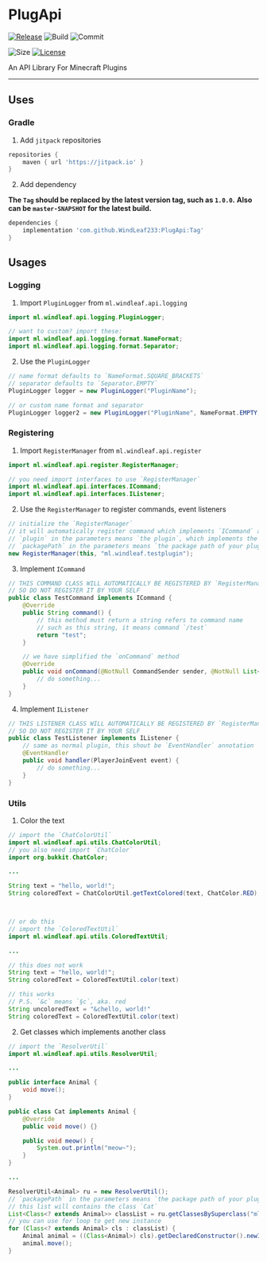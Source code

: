 # PlugApi
[![Release](https://jitpack.io/v/WindLeaf233/PlugApi.svg)](https://jitpack.io/#WindLeaf233/PlugApi)
![Build](https://img.shields.io/github/workflow/status/WindLeaf233/PlugApi/Java%20CI%20with%20Gradle)
![Commit](https://img.shields.io/github/last-commit/WindLeaf233/PlugApi)

![Size](https://img.shields.io/github/repo-size/WindLeaf233/PlugApi)
[![License](https://img.shields.io/github/license/WindLeaf233/PlugApi)](https://choosealicense.com/licenses/gpl-3.0/)


An API Library For Minecraft Plugins

---

## Uses
### Gradle
1. Add `jitpack` repositories
```groovy
repositories {
    maven { url 'https://jitpack.io' }
}
```
2. Add dependency

**The `Tag` should be replaced by the latest version tag, such as `1.0.0`.**
**Also can be `master-SNAPSHOT` for the latest build.**
```groovy
dependencies {
    implementation 'com.github.WindLeaf233:PlugApi:Tag'
}
```

## Usages
### Logging
1. Import `PluginLogger` from `ml.windleaf.api.logging`
```java
import ml.windleaf.api.logging.PluginLogger;

// want to custom? import these:
import ml.windleaf.api.logging.format.NameFormat;
import ml.windleaf.api.logging.format.Separator;
```
2. Use the `PluginLogger`
```java
// name format defaults to `NameFormat.SQUARE_BRACKETS`
// separator defaults to `Separator.EMPTY`
PluginLogger logger = new PluginLogger("PluginName");

// or custom name format and separator
PluginLogger logger2 = new PluginLogger("PluginName", NameFormat.EMPTY, Separator.SINGLE_ARROW);
```

### Registering
1. Import `RegisterManager` from `ml.windleaf.api.register`
```java
import ml.windleaf.api.register.RegisterManager;

// you need import interfaces to use `RegisterManager`
import ml.windleaf.api.interfaces.ICommand;
import ml.windleaf.api.interfaces.IListener;
```
2. Use the `RegisterManager` to register commands, event listeners
```java
// initialize the `RegisterManager`
// it will automatically register command which implements `ICommand` and listener which implements `IListener`
// `plugin` in the parameters means `the plugin`, which implements the `JavaPlugin`
// `packagePath` in the parameters means `the package path of your plugin`, such as below
new RegisterManager(this, "ml.windleaf.testplugin");
```
3. Implement `ICommand`
```java
// THIS COMMAND CLASS WILL AUTOMATICALLY BE REGISTERED BY `RegisterManager`
// SO DO NOT REGISTER IT BY YOUR SELF
public class TestCommand implements ICommand {
    @Override
    public String command() {
        // this method must return a string refers to command name
        // such as this string, it means command `/test`
        return "test";
    }

    // we have simplified the `onCommand` method
    @Override
    public void onCommand(@NotNull CommandSender sender, @NotNull List<String> args) {
        // do something...
    }
}
```
4. Implement `IListener`
```java
// THIS LISTENER CLASS WILL AUTOMATICALLY BE REGISTERED BY `RegisterManager`
// SO DO NOT REGISTER IT BY YOUR SELF
public class TestListener implements IListener {
    // same as normal plugin, this shout be `EventHandler` annotation
    @EventHandler
    public void handler(PlayerJoinEvent event) {
        // do something...
    }
}
```
### Utils
1. Color the text
```java
// import the `ChatColorUtil`
import ml.windleaf.api.utils.ChatColorUtil;
// you also need import `ChatColor`
import org.bukkit.ChatColor;

...

String text = "hello, world!";
String coloredText = ChatColorUtil.getTextColored(text, ChatColor.RED);



// or do this
// import the `ColoredTextUtil`
import ml.windleaf.api.utils.ColoredTextUtil;

...

// this does not work
String text = "hello, world!";
String coloredText = ColoredTextUtil.color(text)

// this works
// P.S. `&c` means `§c`, aka. red
String uncoloredText = "&chello, world!"
String coloredText = ColoredTextUtil.color(text)
```
2. Get classes which implements another class
```java
// import the `ResolverUtil`
import ml.windleaf.api.utils.ResolverUtil;

...

public interface Animal {
    void move();
}

public class Cat implements Animal {
    @Override
    public void move() {}

    public void meow() {
        System.out.println("meow~");
    }
}

...

ResolverUtil<Animal> ru = new ResolverUtil();
// `packagePath` in the parameters means `the package path of your plugin`, such as below
// this list will contains the class `Cat`
List<Class<? extends Animal>> classList = ru.getClassesBySuperclass("ml.windleaf.test");
// you can use for loop to get new instance
for (Class<? extends Animal> cls : classList) {
    Animal animal = ((Class<Animal>) cls).getDeclaredConstructor().newInstance();
    animal.move();
}
```
